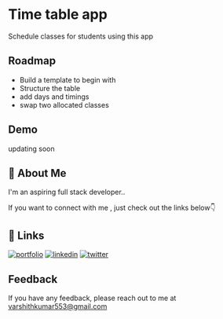 # Time table app

Schedule classes for students using this app

## Roadmap

- Build a template to begin with
- Structure the table
- add days and timings
- swap two allocated classes

## Demo

updating soon
  
## 

  
## 🚀 About Me
I'm an aspiring full stack developer..

If you want to connect with me , just check out the links below👇

  
## 🔗 Links
[![portfolio](https://img.shields.io/badge/my_portfolio-000?style=for-the-badge&logo=ko-fi&logoColor=white)](https://varshithkumar.netlify.app)
[![linkedin](https://img.shields.io/badge/linkedin-0A66C2?style=for-the-badge&logo=linkedin&logoColor=white)](https://www.linkedin.com/in/varshith-kumar-a430a91a5/)
[![twitter](https://img.shields.io/badge/twitter-1DA1F2?style=for-the-badge&logo=twitter&logoColor=white)](https://twitter.com/0xrvk)

  
## Feedback

If you have any feedback, please reach out to me at varshithkumar553@gmail.com

  
